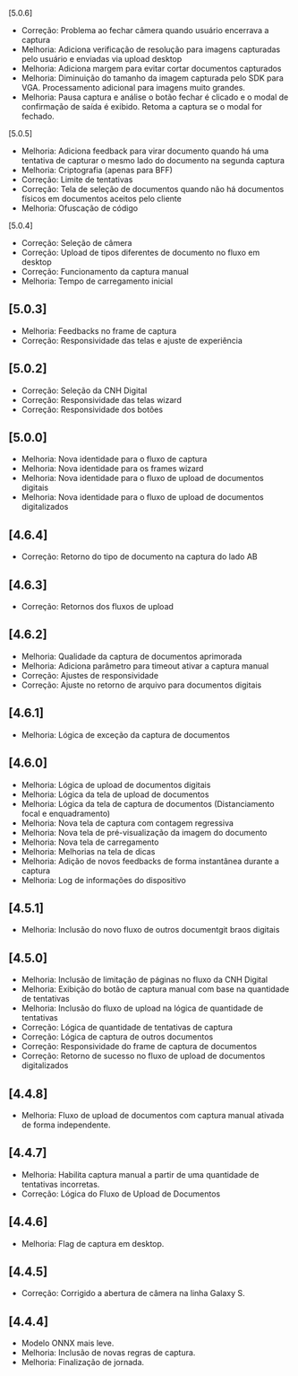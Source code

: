 [5.0.6]
- Correção: Problema ao fechar câmera quando usuário encerrava a captura
- Melhoria: Adiciona verificação de resolução para imagens capturadas pelo usuário e enviadas via upload desktop
- Melhoria: Adiciona margem para evitar cortar documentos capturados
- Melhoria: Diminuição do tamanho da imagem capturada pelo SDK para VGA. Processamento adicional para imagens muito grandes.
- Melhoria: Pausa captura e análise o botão fechar é clicado e o modal de confirmação de saída é exibido. Retoma a captura se o modal for fechado.

[5.0.5]
- Melhoria: Adiciona feedback para virar documento quando há uma tentativa de capturar o mesmo lado do documento na segunda captura
- Melhoria: Criptografia (apenas para BFF)
- Correção: Limite de tentativas
- Correção: Tela de seleção de documentos quando não há documentos físicos em documentos aceitos pelo cliente
- Melhoria: Ofuscação de código 

[5.0.4]
- Correção: Seleção de câmera 
- Correção: Upload de tipos diferentes de documento no fluxo em desktop
- Correção: Funcionamento da captura manual
- Melhoria: Tempo de carregamento inicial

## [5.0.3]
- Melhoria: Feedbacks no frame de captura
- Correção: Responsividade das telas e ajuste de experiência 

## [5.0.2]
- Correção: Seleção da CNH Digital
- Correção: Responsividade das telas wizard
- Correção: Responsividade dos botões

## [5.0.0]
- Melhoria: Nova identidade para o fluxo de captura
- Melhoria: Nova identidade para os frames wizard
- Melhoria: Nova identidade para o fluxo de upload de documentos digitais
- Melhoria: Nova identidade para o fluxo de upload de documentos digitalizados 

## [4.6.4]
- Correção: Retorno do tipo de documento na captura do lado AB

## [4.6.3]
- Correção: Retornos dos fluxos de upload

## [4.6.2]
- Melhoria: Qualidade da captura de documentos aprimorada
- Melhoria: Adiciona parâmetro para timeout ativar a captura manual
- Correção: Ajustes de responsividade
- Correção: Ajuste no retorno de arquivo para documentos digitais

## [4.6.1]
- Melhoria: Lógica de exceção da captura de documentos

## [4.6.0]
- Melhoria: Lógica de upload de documentos digitais
- Melhoria: Lógica da tela de upload de documentos
- Melhoria: Lógica da tela de captura de documentos (Distanciamento focal e enquadramento)
- Melhoria: Nova tela de captura com contagem regressiva
- Melhoria: Nova tela de pré-visualização da imagem do documento
- Melhoria: Nova tela de carregamento
- Melhoria: Melhorias na tela de dicas
- Melhoria: Adição de novos feedbacks de forma instantânea durante a captura
- Melhoria: Log de informações do dispositivo

## [4.5.1]
- Melhoria: Inclusão do novo fluxo de outros documentgit braos digitais

## [4.5.0]
- Melhoria: Inclusão de limitação de páginas no fluxo da CNH Digital
- Melhoria: Exibição do botão de captura manual com base na quantidade de tentativas
- Melhoria: Inclusão do fluxo de upload na lógica de quantidade de tentativas
- Correção: Lógica de quantidade de tentativas de captura
- Correção: Lógica de captura de outros documentos
- Correção: Responsividade do frame de captura de documentos
- Correção: Retorno de sucesso no fluxo de upload de documentos digitalizados

## [4.4.8]
- Melhoria: Fluxo de upload de documentos com captura manual ativada de forma independente.

## [4.4.7]
- Melhoria: Habilita captura manual a partir de uma quantidade de tentativas incorretas.
- Correção: Lógica do Fluxo de Upload de Documentos

## [4.4.6]
- Melhoria: Flag de captura em desktop.

## [4.4.5]
- Correção: Corrigido a abertura de câmera na linha Galaxy S.

## [4.4.4]
- Modelo ONNX mais leve.
- Melhoria: Inclusão de novas regras de captura.
- Melhoria: Finalização de jornada.